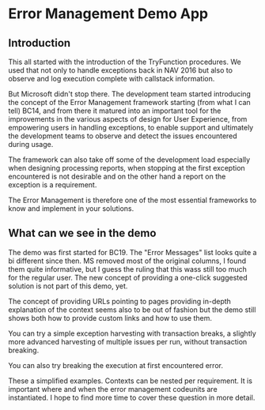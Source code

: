 # Error Management Demo App

## Introduction

This all started with the introduction of the TryFunction procedures. We used that not only to handle exceptions back in NAV 2016 but also to observe and log execution complete with callstack information.

But Microsoft didn't stop there. The development team started introducing the concept of the Error Management framework starting (from what I can tell) BC14, and from there it matured into an important tool for the improvements in the various aspects of design for User Experience, from empowering users in handling exceptions, to enable support and ultimately the development teams to observe and detect the issues encountered during usage.

The framework can also take off some of the development load especially when designing processing reports, when stopping at the first exception encountered is not desirable and on the other hand a report on the exception is a requirement.

The Error Management is therefore one of the most essential frameworks to know and implement in your solutions.

## What can we see in the demo

The demo was first started for BC19. The "Error Messages" list looks quite a bi different since then. MS removed most of the original columns, I found them quite informative, but I guess the ruling that this wass still too much for the regular user. The new concept of providing a one-click suggested solution is not part of this demo, yet.

The concept of providing URLs pointing to pages providing in-depth explanation of the context seems also to be out of fashion but the demo still shows both how to provide custom links and how to use them.

You can try a simple exception harvesting with transaction breaks, a slightly more advanced harvesting of multiple issues per run, without transaction breaking.

You can also try breaking the execution at first encountered error.

These a simplified examples. Contexts can be nested per requirement. It is important where and when the error management codeunits are instantiated. I hope to find more time to cover these question in more detail.
